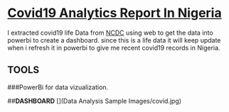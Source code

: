 # [Covid19 Analytics Report In Nigeria](https://kareemat7.github.io/COVID-19/)

I extracted covid19 life Data from [NCDC](http://covid19.ncdc.gov.ng) using web to get the data into powerbi to create a dashboard. since this is a life data it will keep update when i refresh it in powerbi to give me recent covid19 records in Nigeria.

## **TOOLS**
###PowerBi for data vizualization.

##**DASHBOARD**
[](Data Analysis Sample Images/covid.jpg)

